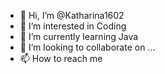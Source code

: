 - 👋 Hi, I’m @Katharina1602
- 👀 I’m interested in Coding
- 🌱 I’m currently learning Java
- 💞️ I’m looking to collaborate on ...
- 📫 How to reach me 

<!---
Katharina1602/Katharina1602 is a ✨ special ✨ repository because its `README.md` (this file) appears on your GitHub profile.
You can click the Preview link to take a look at your changes.
--->
